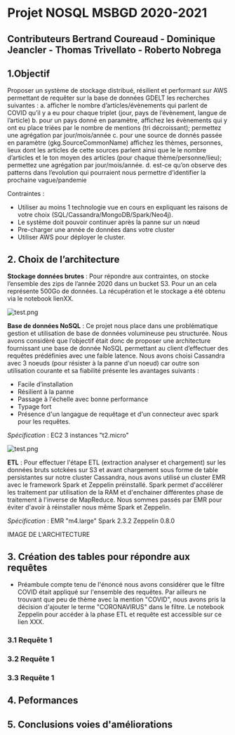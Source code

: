 # Projet NOSQL MSBGD 2020-2021
## Contributeurs Bertrand Coureaud - Dominique Jeancler - Thomas Trivellato - Roberto Nobrega

## 1.Objectif

Proposer un système de stockage distribué, résilient et performant sur AWS permettant de requêter sur la base de données GDELT les recherches suivantes : 
a.	afficher le nombre d’articles/évènements qui parlent de COVID qu’il y a eu pour chaque triplet (jour, pays de l’évènement, langue de l’article)
b.	pour un pays donné en paramètre, affichez les évènements qui y ont eu place triées par le nombre de mentions (tri décroissant); permettez une agrégation par jour/mois/année
c.	pour une source de donnés passée en paramètre (gkg.SourceCommonName) affichez les thèmes, personnes, lieux dont les articles de cette sources parlent ainsi que le le nombre d’articles et le ton moyen des articles (pour chaque thème/personne/lieu); permettez une agrégation par jour/mois/année.
d.	est-ce qu’on observe des patterns dans l’evolution qui pourraient nous permettre d’identifier la prochaine vague/pandemie

Contraintes :
*	Utiliser au moins 1 technologie vue en cours en expliquant les raisons de votre choix (SQL/Cassandra/MongoDB/Spark/Neo4j).
*	Le système doit pouvoir continuer après la panne sur un nœud
*	Pre-charger une année de données dans votre cluster
*	Utiliser AWS pour déployer le cluster.

## 2. Choix de l’architecture

**Stockage données brutes** : Pour répondre aux contraintes, on stocke l’ensemble des zips de l’année 2020 dans un bucket S3. Pour un an cela représente 500Go de données.
La récupération et le stockage a été obtenu via le notebook lienXX.

![test.png](https://github.com/PhileasFrog/Projet_GDELT/blob/main/bucketbc.png)

**Base de données NoSQL** : Ce projet nous place dans une problématique gestion et utilisation de base de données volumineuse peu structurée. Nous avons considèré que l’objectif était donc de proposer une architecture fournissant une base de donnée NoSQL permettant au client d’effectuer des requêtes prédéfinies avec une faible latence. Nous avons choisi Cassandra avec 3 noeuds (pour résister à la panne d'un noeud) car outre son utilisation courante et sa fiabilité présente les avantages suivants :
*	Facile d’installation
*	Résilient à la panne
*	Passage à l'échelle avec bonne performance
* Typage fort
*	Présence d'un langague de requêtage et d'un connecteur avec spark pour les requêtes.

*Spécification* : EC2 3 instances "t2.micro"

![test.png](https://github.com/PhileasFrog/Projet_GDELT/blob/main/test.PNG)

**ETL** : Pour effectuer l'étape ETL (extraction analyser et chargement) sur les données bruts sotckées sur S3 et avant chargement sous forme de table persistantes sur notre cluster Cassandra, nous avons utilisé un cluster EMR avec le framework Spark et Zeppelin préinstallé. Spark permet d'accélérer les traitement par utilisation de la RAM et d'enchainer différentes phase de traitement à l'inverse de MapReduce. Nous sommes passés par EMR pour éviter d'avoir à réinstaller nous même Spark et Zeppelin.

*Spécification* : EMR "m4.large" Spark 2.3.2 Zeppelin 0.8.0

IMAGE DE L'ARCHITECTURE

## 3. Création des tables pour répondre aux requêtes

* Préambule compte tenu de l'énoncé nous avons considérer que le filtre COVID était appliqué sur l'ensemble des requêtes. Par ailleurs ne trouvant que peu de thème avec la mention "COVID", nous avons pris la décision d'ajouter le terme "CORONAVIRUS" dans le filtre. Le notebook Zeppelin pour accéder à la phase ETL et requête est accessible sur ce lien XXX.

### 3.1 Requête 1

### 3.2 Requête 1

### 3.3 Requête 1

## 4. Peformances

## 5. Conclusions voies d'améliorations




 
